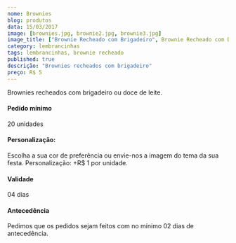 ```yaml
---
nome: Brownies
blog: produtos
data: 15/03/2017
image: [brownies.jpg, brownie2.jpg, brownie3.jpg]
image_title: ["Brownie Recheado com Brigadeiro", Brownie Recheado com Doce de Leite, "Lembrancinha para Festas"]
category: lembrancinhas
tags: lembrancinhas, brownie recheado
published: true
descrição: "Brownies recheados com brigadeiro"
preço: R$ 5
---
```


Brownies recheados com brigadeiro ou doce de leite.

#### Pedído mínimo
20 unidades

#### Personalização:
Escolha a sua cor de preferência ou envie-nos a imagem do tema da sua festa.
Personalização: +R$ 1 por unidade.

#### Validade
04 dias

#### Antecedência
Pedimos que os pedidos sejam feitos com no mínimo 02 dias de antecedência. 
